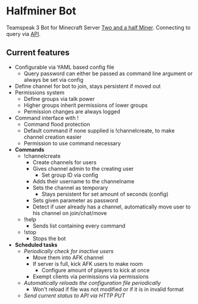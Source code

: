 # Halfminer Bot
Teamspeak 3 Bot for Minecraft Server [Two and a half Miner](https://halfminer.de).
Connecting to query via [API](https://github.com/TheHolyWaffle/TeamSpeak-3-Java-API).

Current features
-------
- Configurable via YAML based config file
  - Query password can either be passed as command line argument or always be set via config
- Define channel for bot to join, stays persistent if moved out
- Permissions system
  - Define groups via talk power
  - Higher groups inherit permissions of lower groups
  - Permission changes are always logged
- Command interface with !<command>
  - Command flood protection
  - Default command if none supplied is !channelcreate, to make channel creation easier
  - Permission to use command necessary
- **Commands**
  - !channelcreate
    - Create channels for users
    - Gives channel admin to the creating user
      - Set group ID via config
    - Adds their username to the channelname
    - Sets the channel as temporary
      - Stays persistent for set amount of seconds (config)
    - Sets given parameter as password
    - Detect if user already has a channel, automatically move user to his channel on join/chat/move
  - !help
    - Sends list containing every command
  - !stop
    - Stops the bot
- **Scheduled tasks**
  - *Periodically check for inactive users*
    - Move them into AFK channel
    - If server is full, kick AFK users to make room
      - Configure amount of players to kick at once
    - Exempt clients via permissions via permissions
  - *Automatically reloads the configuration file periodically*
    - Won't reload if file was not modified or if it is in invalid format
  - *Send current status to API via HTTP PUT*
